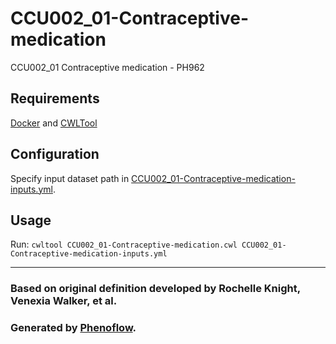 # CCU002_01-Contraceptive-medication

CCU002_01 Contraceptive medication - PH962

## Requirements

[Docker](https://docs.docker.com/install/) and [CWLTool](https://github.com/common-workflow-language/cwltool#install)

## Configuration

Specify input dataset path in [CCU002_01-Contraceptive-medication-inputs.yml](CCU002_01-Contraceptive-medication-inputs.yml).

## Usage

Run: `cwltool CCU002_01-Contraceptive-medication.cwl CCU002_01-Contraceptive-medication-inputs.yml`

***

### Based on original definition developed by Rochelle Knight, Venexia Walker, et al.
### Generated by [Phenoflow](https://kclhi.org/phenoflow).

